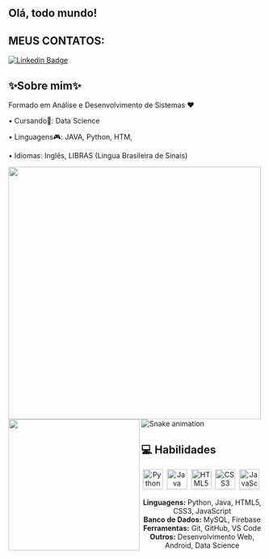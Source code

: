 ## Olá, todo mundo!
##
<h2>MEUS CONTATOS:</h2>

[![Linkedin Badge](https://img.shields.io/badge/LinkedIn-0077B5?style=for-the-badge&logo=linkedin&logoColor=white)](https://www.linkedin.com/in/emanuel-trindade-535927343/) 


<h2>✨Sobre mim✨</h2>
<p>Formado em Análise e Desenvolvimento de Sistemas ♥ </p>
<p> • Cursando🎲: Data Science </p>
<p> • Linguagens🎮: JAVA, Python, HTM, </p>
<p> • Idiomas: Inglês, LIBRAS (Lingua Brasileira de Sinais) </p>



  <img  align="left"  width="500px" src="https://github-readme-stats.vercel.app/api?username=EmanuelTrindade-Al&show_icons=true&theme=gruvbox_light"/>
  <img  align="left"  width="260px" src="https://github-readme-stats.vercel.app/api/top-langs/?username=EmanuelTrindade-Al&hide=shell&theme=gruvbox_light"/>


![Snake animation](https://github.com/juliaeduarda-rg/juliaeduarda-rg/blob/output/github-contribution-grid-snake.svg)
##
##
 ## 💻 Habilidades

<div align="center">
  <img src="https://cdn.jsdelivr.net/gh/devicons/devicon/icons/python/python-original.svg" title="Python" alt="Python" width="40"/>&nbsp;
  <img src="https://cdn.jsdelivr.net/gh/devicons/devicon/icons/java/java-original.svg" title="Java" alt="Java" width="40"/>&nbsp;
  <img src="https://cdn.jsdelivr.net/gh/devicons/devicon/icons/html5/html5-original.svg" title="HTML5" alt="HTML5" width="40"/>&nbsp;
  <img src="https://cdn.jsdelivr.net/gh/devicons/devicon/icons/css3/css3-original.svg" title="CSS3" alt="CSS3" width="40"/>&nbsp;
  <img src="https://cdn.jsdelivr.net/gh/devicons/devicon/icons/javascript/javascript-original.svg" title="JavaScript" alt="JavaScript" width="40"/>&nbsp;
</div>

<p align="center">
  <strong>Linguagens:</strong> Python, Java, HTML5, CSS3, JavaScript<br/>
  <strong>Banco de Dados:</strong> MySQL, Firebase<br/>
  <strong>Ferramentas:</strong> Git, GitHub, VS Code<br/>
  <strong>Outros:</strong> Desenvolvimento Web, Android, Data Science
</p>


</p>
